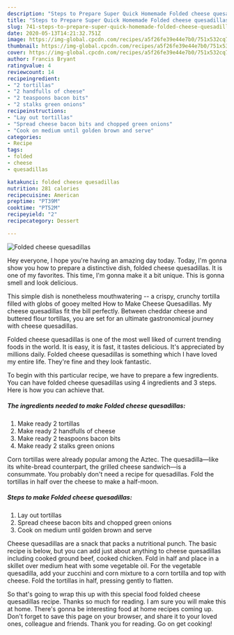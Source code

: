 ```yaml
---
description: "Steps to Prepare Super Quick Homemade Folded cheese quesadillas"
title: "Steps to Prepare Super Quick Homemade Folded cheese quesadillas"
slug: 741-steps-to-prepare-super-quick-homemade-folded-cheese-quesadillas
date: 2020-05-13T14:21:32.751Z
image: https://img-global.cpcdn.com/recipes/a5f26fe39e44e7b0/751x532cq70/folded-cheese-quesadillas-recipe-main-photo.jpg
thumbnail: https://img-global.cpcdn.com/recipes/a5f26fe39e44e7b0/751x532cq70/folded-cheese-quesadillas-recipe-main-photo.jpg
cover: https://img-global.cpcdn.com/recipes/a5f26fe39e44e7b0/751x532cq70/folded-cheese-quesadillas-recipe-main-photo.jpg
author: Francis Bryant
ratingvalue: 4
reviewcount: 14
recipeingredient:
- "2 tortillas"
- "2 handfulls of cheese"
- "2 teaspoons bacon bits"
- "2 stalks green onions"
recipeinstructions:
- "Lay out tortillas"
- "Spread cheese bacon bits and chopped green onions"
- "Cook on medium until golden brown and serve"
categories:
- Recipe
tags:
- folded
- cheese
- quesadillas

katakunci: folded cheese quesadillas 
nutrition: 281 calories
recipecuisine: American
preptime: "PT39M"
cooktime: "PT52M"
recipeyield: "2"
recipecategory: Dessert

---
```



![Folded cheese quesadillas](https://img-global.cpcdn.com/recipes/a5f26fe39e44e7b0/751x532cq70/folded-cheese-quesadillas-recipe-main-photo.jpg)

Hey everyone, I hope you're having an amazing day today. Today, I'm gonna show you how to prepare a distinctive dish, folded cheese quesadillas. It is one of my favorites. This time, I'm gonna make it a bit unique. This is gonna smell and look delicious.

This simple dish is nonetheless mouthwatering -- a crispy, crunchy tortilla filled with globs of gooey melted How to Make Cheese Quesadillas. My cheese quesadillas fit the bill perfectly. Between cheddar cheese and buttered flour tortillas, you are set for an ultimate gastronomical journey with cheese quesadillas.

Folded cheese quesadillas is one of the most well liked of current trending foods in the world. It is easy, it is fast, it tastes delicious. It's appreciated by millions daily. Folded cheese quesadillas is something which I have loved my entire life. They're fine and they look fantastic.


To begin with this particular recipe, we have to prepare a few ingredients. You can have folded cheese quesadillas using 4 ingredients and 3 steps. Here is how you can achieve that.

<!--inarticleads1-->

##### The ingredients needed to make Folded cheese quesadillas:

1. Make ready 2 tortillas
1. Make ready 2 handfulls of cheese
1. Make ready 2 teaspoons bacon bits
1. Make ready 2 stalks green onions


Corn tortillas were already popular among the Aztec. The quesadilla—like its white-bread counterpart, the grilled cheese sandwich—is a consummate. You probably don&#39;t need a recipe for quesadillas. Fold the tortillas in half over the cheese to make a half-moon. 

<!--inarticleads2-->

##### Steps to make Folded cheese quesadillas:

1. Lay out tortillas
1. Spread cheese bacon bits and chopped green onions
1. Cook on medium until golden brown and serve


Cheese quesadillas are a snack that packs a nutritional punch. The basic recipe is below, but you can add just about anything to cheese quesadillas including cooked ground beef, cooked chicken. Fold in half and place in a skillet over medium heat with some vegetable oil. For the vegetable quesadilla, add your zucchini and corn mixture to a corn tortilla and top with cheese. Fold the tortillas in half, pressing gently to flatten. 

So that's going to wrap this up with this special food folded cheese quesadillas recipe. Thanks so much for reading. I am sure you will make this at home. There's gonna be interesting food at home recipes coming up. Don't forget to save this page on your browser, and share it to your loved ones, colleague and friends. Thank you for reading. Go on get cooking!
